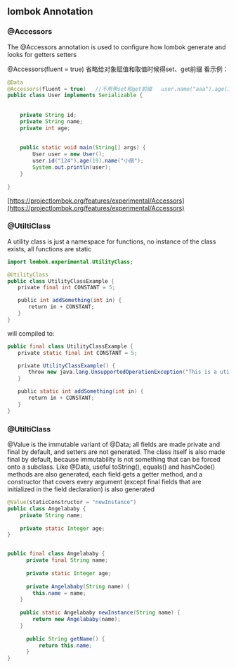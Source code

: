 ## lombok Annotation

### @Accessors
The @Accessors annotation is used to configure how lombok generate and looks for getters setters

@Accessors(fluent = true) 省略给对象赋值和取值时候得set、get前缀    看示例：
```java
@Data
@Accessors(fluent = true)   //不用带set和get前缀   user.name("aaa").age(18)
public class User implements Serializable {
 
 
    private String id;
    private String name;
    private int age;
 
 
    public static void main(String[] args) {
        User user = new User();
        user.id("124").age(19).name("小丽");
        System.out.println(user);
    }
 
}
```
[https://projectlombok.org/features/experimental/Accessors](https://projectlombok.org/features/experimental/Accessors)

### @UtiltiClass
A utility class is just a namespace for functions, no instance of the class exists, all functions are static

```java
import lombok.experimental.UtilityClass;

@UtilityClass
public class UtilityClassExample {
　　private final int CONSTANT = 5;

　　public int addSomething(int in) {
　　　　return in + CONSTANT;
　　}
}
```
will compiled to: 
``` java
public final class UtilityClassExample {
　　private static final int CONSTANT = 5;

　　private UtilityClassExample() {
　　　　throw new java.lang.UnsupportedOperationException("This is a utility class and cannot be instantiated");
　　}

　　public static int addSomething(int in) {
　　　　return in + CONSTANT;
　　}
}
```

### @UtiltiClass
@Value is the immutable variant of @Data; all fields are made private and final by default, and setters are not generated. The class itself is also made final by default, because immutability is not something that can be forced onto a subclass. Like @Data, useful toString(), equals() and hashCode() methods are also generated, each field gets a getter method, and a constructor that covers every argument (except final fields that are initialized in the field declaration) is also generated
```java
@Value(staticConstructor = "newInstance")
public class Angelababy {
    private String name;
    
    private static Integer age;
}


public final class Angelababy {
      private final String name;
      
      private static Integer age;
    
      private Angelababy(String name) {
        this.name = name;
    }
    
    public static Angelababy newInstance(String name) {
        return new Angelababy(name);
    }
    
      public String getName() {
          return this.name;
      }
}
```